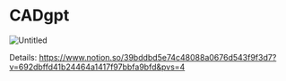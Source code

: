 # CADgpt

![Untitled](https://s3-us-west-2.amazonaws.com/secure.notion-static.com/ff4ec5e0-71f8-417d-9dca-d556720a4371/Untitled.png)

Details: https://www.notion.so/39bddbd5e74c48088a0676d543f9f3d7?v=692dbffd41b24464a1417f97bbfa9bfd&pvs=4


